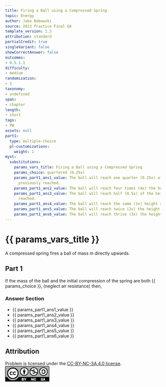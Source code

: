 ```yaml
---
title: Firing a Ball using a Compressed Spring
topic: Energy
author: Jake Bobowski
source: 2013 Practice Final Q4
template_version: 1.3
attribution: standard
partialCredit: true
singleVariant: false
showCorrectAnswer: false
outcomes:
- 8.5.1.1
difficulty:
- medium
randomization:
- 2
taxonomy:
- undefined
span:
- chapter
length:
- short
tags:
- PW
assets: null
part1:
  type: multiple-choice
  pl-customizations:
    weight: 1
myst:
  substitutions:
    params_vars_title: Firing a Ball using a Compressed Spring
    params_choice: quartered (0.25x)
    params_part1_ans1_value: The ball will reach one quarter (0.25x) of the height
      previously reached.
    params_part1_ans2_value: The ball will reach four times (4x) the height as before.
    params_part1_ans3_value: The ball will reach half (0.5x) of the height previously
      reached.
    params_part1_ans4_value: The ball will reach the same (1x) height as before.
    params_part1_ans5_value: The ball will reach twice (2x) the height as before.
    params_part1_ans6_value: The ball will reach thrice (3x) the height as before.
---
```

# {{ params_vars_title }}
A compressed spring fires a ball of mass $m$ directly upwards.

## Part 1

If the mass of the ball and the initial compression of the spring are both {{ params_choice }}, (neglect air resistance) then,

### Answer Section

- {{ params_part1_ans1_value }}
- {{ params_part1_ans2_value }}
- {{ params_part1_ans3_value }}
- {{ params_part1_ans4_value }}
- {{ params_part1_ans5_value }}
- {{ params_part1_ans6_value }}

## Attribution

Problem is licensed under the [CC-BY-NC-SA 4.0 license](https://creativecommons.org/licenses/by-nc-sa/4.0/).<br> ![The Creative Commons 4.0 license requiring attribution-BY, non-commercial-NC, and share-alike-SA license.](https://raw.githubusercontent.com/firasm/bits/master/by-nc-sa.png)